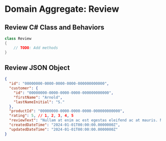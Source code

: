 # Domain Aggregate: Review

## Review C# Class and Behaviors

```csharp
class Review
{
    // TODO: Add methods
}
```

## Review JSON Object

```json
{
  "id": "00000000-0000-0000-0000-000000000000",
  "customer": {
    "id": "00000000-0000-0000-0000-000000000000",
    "firstName": "Arnold",
    "lastNameInitial": "S."
  },
  "productId": "00000000-0000-0000-0000-000000000000",
  "rating": 5, // 1, 2, 3, 4, 5
  "reviewText": "Nullam at enim ac est egestas eleifend ac at mauris. Nunc ex neque, pulvinar quis rhoncus in, blandit at mauris. In ullamcorper, augue vel maximus bibendum, urna elit varius dui.",
  "createdDateTime": "2024-01-01T00:00:00.0000000Z",
  "updatedDateTime": "2024-01-01T00:00:00.0000000Z"
}
```
